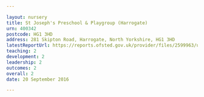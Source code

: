 ```yaml
---

layout: nursery
title: St Joseph's Preschool & Playgroup (Harrogate)
urn: 400342
postcode: HG1 3HD
address: 281 Skipton Road, Harrogate, North Yorkshire, HG1 3HD
latestReportUrl: https://reports.ofsted.gov.uk/provider/files/2599963/urn/400342.pdf
teaching: 2
development: 2
leadership: 2
outcomes: 2
overall: 2
date: 20 September 2016

---
```

